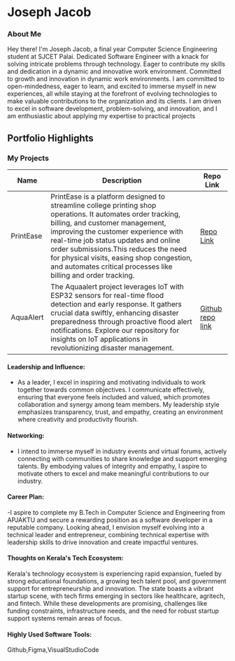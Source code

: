 # Joseph Jacob

### About Me

> 

Hey there! I'm Joseph Jacob, a final year Computer Science Engineering student at SJCET Palai. Dedicated Software Engineer with a knack for solving intricate problems through technology. Eager to contribute my skills and dedication in a dynamic and innovative work environment. Committed to growth and innovation in dynamic work environments. I am committed to open-mindedness, eager to learn, and excited to immerse myself in new experiences, all while staying at the forefront of evolving technologies to make valuable contributions to the organization and its clients. I am driven to excel in software development, problem-solving, and innovation, and I am enthusiastic about applying my expertise to practical projects 


## Portfolio Highlights

### My Projects

| Name                | Description                                                                              | Repo Link                                                      |
|---------------------|------------------------------------------------------------------------------------------|----------------------------------------------------------------|
| PrintEase          | PrintEase is a platform designed to streamline college printing shop operations. It automates order tracking, billing, and customer management, improving the customer experience with real-time job status updates and online order submissions.This reduces the need for physical visits, easing shop congestion, and automates critical processes like billing and order tracking. | [Repo Link ](https://github.com/joseph-jacob/PRINT_EASE)                                                                                    
| AquaAlert        | The Aquaalert project leverages IoT with ESP32 sensors for real-time flood detection and early response. It gathers crucial data swiftly, enhancing disaster preparedness through proactive flood alert notifications. Explore our repository for insights on IoT applications in revolutionizing disaster management.  | [Github repo link](https://github.com/AquaAlert1/AquaAlert-App)             |



#### Leadership and Influence:

- As a leader, I excel in inspiring and motivating individuals to work together towards common objectives. I communicate effectively, ensuring that everyone feels included and valued, which promotes collaboration and synergy among team members. My leadership style emphasizes transparency, trust, and empathy, creating an environment where creativity and productivity flourish.


#### Networking:

- I intend to immerse myself in industry events and virtual forums, actively connecting with communities to share knowledge and support emerging talents. By embodying values of integrity and empathy, I aspire to motivate others to excel and make meaningful contributions to our industry.


#### Career Plan:

-I aspire to complete my B.Tech in Computer Science and Engineering from APJAKTU and secure a rewarding position as a software developer in a reputable company. Looking ahead, I envision myself evolving into a technical leader and entrepreneur, combining technical expertise with leadership skills to drive innovation and create impactful ventures.

#### Thoughts on Kerala's Tech Ecosystem:

Kerala's technology ecosystem is experiencing rapid expansion, fueled by strong educational foundations, a growing tech talent pool, and government support for entrepreneurship and innovation. The state boasts a vibrant startup scene, with tech firms emerging in sectors like healthcare, agritech, and fintech. While these developments are promising, challenges like funding constraints, infrastructure needs, and the need for robust startup support systems remain areas of focus.

#### Highly Used Software Tools:

Github,Figma,VisualStudioCode

